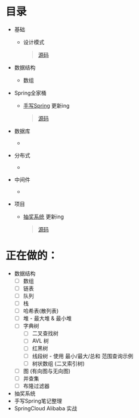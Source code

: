 # 目录

- 基础
  - 设计模式
  
    > [源码](https://github.com/L-XRay/design)
  
- 数据结构
  - 数组

- Spring全家桶

  - [手写Spring](https://github.com/L-XRay/Notes/blob/main/Spring%E5%85%A8%E5%AE%B6%E6%A1%B6/%E6%89%8B%E5%86%99Spring.md) 更新ing

    > [源码](https://github.com/L-XRay/ray-spring)

- 数据库

  - 

- 分布式

  - 

- 中间件

  - 

- 项目

  - [抽奖系统](https://github.com/L-XRay/Notes/tree/main/%E6%8A%BD%E5%A5%96%E7%B3%BB%E7%BB%9F)  更新ing

    >  [源码](https://github.com/L-XRay/my-lottery)


# 正在做的：

- 数据结构
  - [ ] 数组
  - [ ] 链表
  - [ ] 队列
  - [ ] 栈
  - [ ] 哈希表(散列表)
  - [ ] 堆 - 最大堆 & 最小堆
  - [ ] 字典树
    - [ ] 二叉查找树
    - [ ] AVL 树
    - [ ] 红黑树
    - [ ] 线段树 \- 使用 最小/最大/总和 范围查询示例 
    - [ ] 树状数组 (二叉索引树)
  - [ ] 图 (有向图与无向图)
  - [ ] 并查集
  - [ ] 布隆过滤器
- 抽奖系统
- 手写Spring笔记整理
- SpringCloud Alibaba 实战

